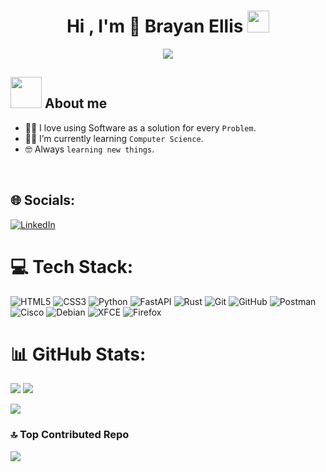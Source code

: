 <h1 align="center">Hi , I'm 👾 Brayan Ellis <img src="https://media.giphy.com/media/hvRJCLFzcasrR4ia7z/giphy.gif" width="35"></h1>

<p align="center">
  <a href="https://github.com/DenverCoder1/readme-typing-svg"><img src="https://readme-typing-svg.herokuapp.com?lines=Computer+Science+Student;Enthusiastic+Backend+Developer;Pixel%20Artits;Always%20learning%20new%20things&center=true&width=500&height=50"></a>
</p>

## <picture> <img src = "https://github.com/7oSkaaa/7oSkaaa/blob/main/Images/IDEs.gif?raw=true" width = 50px> </picture> About me
- :technologist: I love using Software as a solution for every `Problem`.
- :student: I’m currently learning `Computer Science`.
- :nerd_face: Always `learning new things`.
<br>

## 🌐 Socials:
[![LinkedIn](https://img.shields.io/badge/LinkedIn-%230077B5.svg?logo=linkedin&logoColor=white)](https://linkedin.com/in/www.linkedin.com/in/bryanellisdev) 

# 💻 Tech Stack:
![HTML5](https://img.shields.io/badge/html5-%23E34F26.svg?style=flat&logo=html5&logoColor=white) ![CSS3](https://img.shields.io/badge/css3-%231572B6.svg?style=flat&logo=css3&logoColor=white) ![Python](https://img.shields.io/badge/python-3670A0?style=flat&logo=python&logoColor=ffdd54) ![FastAPI](https://img.shields.io/badge/FastAPI-005571?style=flat&logo=fastapi) ![Rust](https://img.shields.io/badge/rust-%23000000.svg?style=flat&logo=rust&logoColor=white) ![Git](https://img.shields.io/badge/git-%23F05033.svg?style=flat&logo=git&logoColor=white) ![GitHub](https://img.shields.io/badge/github-%23121011.svg?style=flat&logo=github&logoColor=white) ![Postman](https://img.shields.io/badge/Postman-FF6C37?style=flat&logo=postman&logoColor=white) ![Cisco](https://img.shields.io/badge/cisco-%23049fd9.svg?style=flat&logo=cisco&logoColor=black) ![Debian](https://img.shields.io/badge/Debian-D70A53?style=flat&logo=debian&logoColor=white) ![XFCE](https://img.shields.io/badge/XFCE-%232284F2.svg?style=flat&logo=xfce&logoColor=white) ![Firefox](https://img.shields.io/badge/Firefox-FF7139?style=flat&logo=Firefox-Browser&logoColor=white)

# 📊 GitHub Stats:
![](https://nirzak-streak-stats.vercel.app/?user=EllisDev99&theme=github_dark&hide_border=false)
![](https://github-readme-stats.vercel.app/api?username=EllisDev99&theme=github_dark&hide_border=false&include_all_commits=false&count_private=false)<div>
![](https://github-readme-stats.vercel.app/api/top-langs/?username=EllisDev99&theme=github_dark&hide_border=false&include_all_commits=false&count_private=false&layout=compact)


### 🔝 Top Contributed Repo
![](https://github-contributor-stats.vercel.app/api?username=EllisDev99&limit=5&theme=github_dark&combine_all_yearly_contributions=true)



<!-- Proudly created with GPRM ( https://gprm.itsvg.in ) -->
